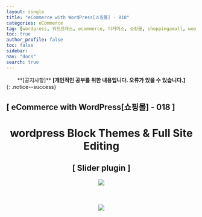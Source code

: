 ```yaml
---
layout: single
title: "eCommerce with WordPress[쇼핑몰] - 018"
categories: eCommerce
tag: [wordpress, 워드프레스, ecommerce, 이커머스, 쇼핑몰, shoppingamall, woocommerce, 우커머스]
toc: true
author_profile: false
toc: false
sidebar:
nav: "docs"
search: true
---
```


<center>**[공지사항]** <strong> [개인적인 공부를 위한 내용입니다. 오류가 있을 수 있습니다.] </strong></center>
{: .notice--success}

<h2>[ eCommerce with WordPress[쇼핑몰] - 018 ]</h2>

<div align="center"><p><h1>wordpress Block Themes & Full Site Editing</h1></p></div>

<div align="center"><h2>[ Slider plugin ]</h2>
<div align="center"><img src="http://drive.google.com/uc?export=view&id=1FAaqeEHk1HykDIuSbf5ESSlrYk6vrvgl"><br><br><br></div><br>
<div align="center"><img src="http://drive.google.com/uc?export=view&id=1FAnP9YccIcAPTed1JkUHdqWAaaSPMRhd"><br><br><br></div><br>






